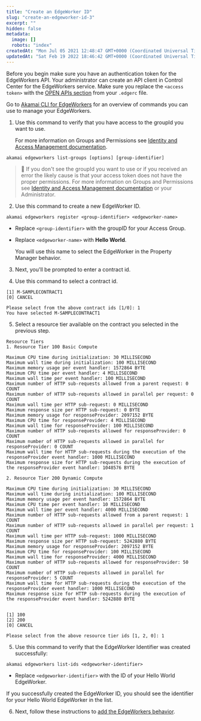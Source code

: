 ```yaml
---
title: "Create an EdgeWorker ID"
slug: "create-an-edgeworker-id-3"
excerpt: ""
hidden: false
metadata: 
  image: []
  robots: "index"
createdAt: "Mon Jul 05 2021 12:48:47 GMT+0000 (Coordinated Universal Time)"
updatedAt: "Sat Feb 19 2022 18:46:42 GMT+0000 (Coordinated Universal Time)"
---
```

Before you begin make sure you have an authentication token for the EdgeWorkers API. Your administrator can create an API client in Control Center for the EdgeWorkers service. Make sure you replace the `<access token>` with the <a href="https://techdocs.akamai.com/developer/docs/set-up-authentication-credentials">OPEN APIs section</a> from your `.edgerc` file.

Go to [Akamai CLI for EdgeWorkers](https://github.com/akamai/cli-edgeworkers) for an overview of commands you can use to manage your EdgeWorkers.

1. Use this command to verify that you have access to the groupId you want to use. 

   For more information on Groups and Permissions see [Identity and Access Management documentation](https://techdocs.akamai.com/iam/docs).

```shell
akamai edgeworkers list-groups [options] [group-identifier]
```

> 📘 If you don't see the groupId you want to use or if you received an error the likely cause is that your access token does not have the proper permissions. For more information on Groups and Permissions see [Identity and Access Management documentation](https://techdocs.akamai.com/iam/docs) or your <Markdown src="../../../snippets/COMPANY_NICKNAME.mdx" /> Administrator.

2. Use this command to create a new EdgeWorker ID.

```shell
akamai edgeworkers register <group-identifier> <edgeworker-name>
```

- Replace `<group-identifier>`  with the groupID for your Access Group.

- Replace `<edgeworker-name>` with **Hello World**. 

    You will use this name to select the EdgeWorker in the Property Manager behavior.

3. Next, you'll be prompted to enter a contract id.

4. Use this command to select a contract id.

```shell
[1] M-SAMPLECONTRACT1
[0] CANCEL

Please select from the above contract ids [1/0]: 1
You have selected M-SAMPLECONTRACT1
```

5. Select a resource tier available on the contract you selected in the previous step.

```shell
Resource Tiers
1. Resource Tier 100 Basic Compute

Maximum CPU time during initialization: 30 MILLISECOND
Maximum wall time during initialization: 100 MILLISECOND
Maximum memory usage per event handler: 1572864 BYTE
Maximum CPU time per event handler: 4 MILLISECOND
Maximum wall time per event handler: 100 MILLISECOND
Maximum number of HTTP sub-requests allowed from a parent request: 0 COUNT
Maximum number of HTTP sub-requests allowed in parallel per request: 0 COUNT
Maximum wall time per HTTP sub-request: 0 MILLISECOND
Maximum response size per HTTP sub-request: 0 BYTE
Maximum memory usage for responseProvider: 2097152 BYTE
Maximum CPU time for responseProvider: 4 MILLISECOND
Maximum wall time for responseProvider: 100 MILLISECOND
Maximum number of HTTP sub-requests allowed for responseProvider: 0 COUNT
Maximum number of HTTP sub-requests allowed in parallel for responseProvider: 0 COUNT
Maximum wall time for HTTP sub-requests during the execution of the responseProvider event handler: 1000 MILLISECOND
Maximum response size for HTTP sub-requests during the execution of the responseProvider event handler: 1048576 BYTE

2. Resource Tier 200 Dynamic Compute

Maximum CPU time during initialization: 30 MILLISECOND
Maximum wall time during initialization: 100 MILLISECOND
Maximum memory usage per event handler: 1572864 BYTE
Maximum CPU time per event handler: 10 MILLISECOND
Maximum wall time per event handler: 4000 MILLISECOND
Maximum number of HTTP sub-requests allowed from a parent request: 1 COUNT
Maximum number of HTTP sub-requests allowed in parallel per request: 1 COUNT
Maximum wall time per HTTP sub-request: 1000 MILLISECOND
Maximum response size per HTTP sub-request: 5242880 BYTE
Maximum memory usage for responseProvider: 2097152 BYTE
Maximum CPU time for responseProvider: 100 MILLISECOND
Maximum wall time for responseProvider: 4000 MILLISECOND
Maximum number of HTTP sub-requests allowed for responseProvider: 50 COUNT
Maximum number of HTTP sub-requests allowed in parallel for responseProvider: 5 COUNT
Maximum wall time for HTTP sub-requests during the execution of the responseProvider event handler: 1000 MILLISECOND
Maximum response size for HTTP sub-requests during the execution of the responseProvider event handler: 5242880 BYTE


[1] 100
[2] 200
[0] CANCEL

Please select from the above resource tier ids [1, 2, 0]: 1
```

5. Use this command to verify that the EdgeWorker Identifier was created successfully:

```shell
akamai edgeworkers list-ids <edgeworker-identifier>
```

- Replace `<edgeworker-identifier>` with the ID of your Hello World EdgeWorker.  

If you successfully created the EdgeWorker ID, you should see the identifier for your Hello World EdgeWorker in the list. 

6. Next, follow these instructions to [add the EdgeWorkers behavior](add-the-edgeworkers-behavior-2.md).
